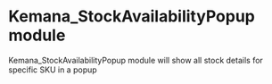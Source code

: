 # Kemana_StockAvailabilityPopup module

Kemana_StockAvailabilityPopup module will show all stock details for specific SKU in a popup

